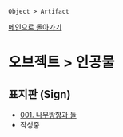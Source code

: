 ```
Object > Artifact
```
[메인으로 돌아가기](/README.md)

# 오브젝트 > 인공물 

## 표지판 (Sign)
- [001. 나무방향과 돌](/Object-Artifact/Sign-001.md)
- 작성중
